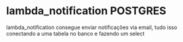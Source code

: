 
# lambda_notification POSTGRES
lambda_notification consegue enviar notificações via email, tudo isso conectando a uma tabela no banco e fazendo um select
